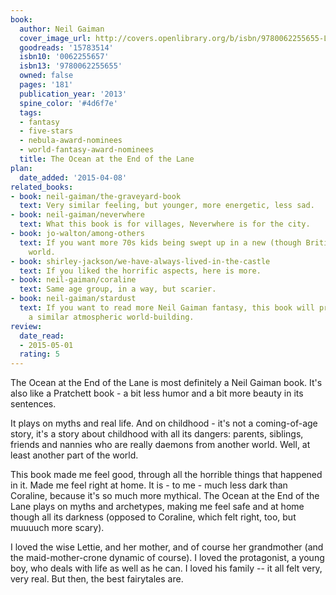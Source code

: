 ```yaml
---
book:
  author: Neil Gaiman
  cover_image_url: http://covers.openlibrary.org/b/isbn/9780062255655-L.jpg
  goodreads: '15783514'
  isbn10: '0062255657'
  isbn13: '9780062255655'
  owned: false
  pages: '181'
  publication_year: '2013'
  spine_color: '#4d6f7e'
  tags:
  - fantasy
  - five-stars
  - nebula-award-nominees
  - world-fantasy-award-nominees
  title: The Ocean at the End of the Lane
plan:
  date_added: '2015-04-08'
related_books:
- book: neil-gaiman/the-graveyard-book
  text: Very similar feeling, but younger, more energetic, less sad.
- book: neil-gaiman/neverwhere
  text: What this book is for villages, Neverwhere is for the city.
- book: jo-walton/among-others
  text: If you want more 70s kids being swept up in a new (though British) magical
    world.
- book: shirley-jackson/we-have-always-lived-in-the-castle
  text: If you liked the horrific aspects, here is more.
- book: neil-gaiman/coraline
  text: Same age group, in a way, but scarier.
- book: neil-gaiman/stardust
  text: If you want to read more Neil Gaiman fantasy, this book will provide you with
    a similar atmospheric world-building.
review:
  date_read:
  - 2015-05-01
  rating: 5
---
```


The Ocean at the End of the Lane is most definitely a Neil Gaiman book. It's also like a Pratchett book - a bit less
humor and a bit more beauty in its sentences.

It plays on myths and real life. And on childhood - it's not a coming-of-age story, it's a story about childhood with
all its dangers: parents, siblings, friends and nannies who are really daemons from another world. Well, at least
another part of the world.

This book made me feel good, through all the horrible things that happened in it. Made me feel right at home. It is - to
me - much less dark than Coraline, because it's so much more mythical. The Ocean at the End of the Lane plays on myths
and archetypes, making me feel safe and at home though all its darkness (opposed to Coraline, which felt right, too, but
muuuuch more scary).

I loved the wise Lettie, and her mother, and of course her grandmother (and the maid-mother-crone dynamic of course). I
loved the protagonist, a young boy, who deals with life as well as he can. I loved his family -- it all felt very, very
real. But then, the best fairytales are.
